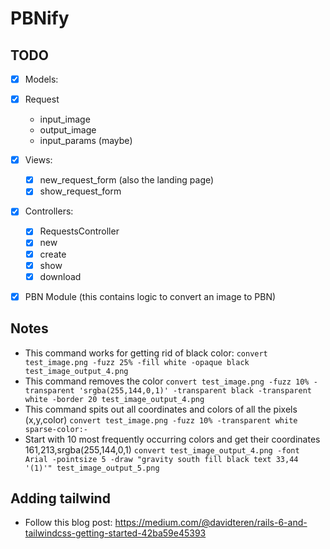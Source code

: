 # PBNify

## TODO
 - [X] Models:
  - [X] Request
    * input_image
    * output_image
    * input_params (maybe)

 - [X] Views:
   - [X] new_request_form (also the landing page)
   - [X] show_request_form

 - [X] Controllers:
   - [X] RequestsController
    - [X] new
    - [X] create
    - [X] show
    - [X] download

 - [X] PBN Module (this contains logic to convert an image to PBN)


## Notes

- This command works for getting rid of black color:
`convert test_image.png -fuzz 25% -fill white -opaque black test_image_output_4.png`
- This command removes the color
`convert test_image.png -fuzz 10% -transparent 'srgba(255,144,0,1)' -transparent black -transparent white -border 20 test_image_output_4.png`
- This command spits out all coordinates and colors of all the pixels (x,y,color)
`convert test_image.png -fuzz 10% -transparent white sparse-color:-`
- Start with 10 most frequently occurring colors and get their coordinates
161,213,srgba(255,144,0,1)
`convert test_image_output_4.png -font Arial -pointsize 5 -draw "gravity south fill black text 33,44 '(1)'" test_image_output_5.png`

## Adding tailwind

- Follow this blog post: https://medium.com/@davidteren/rails-6-and-tailwindcss-getting-started-42ba59e45393
